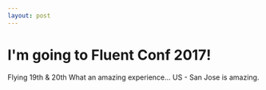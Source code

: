 ```yaml
---
layout: post
---
```

# I'm going to Fluent Conf 2017!
Flying 19th & 20th 
What an amazing experience... US - San Jose is amazing.

